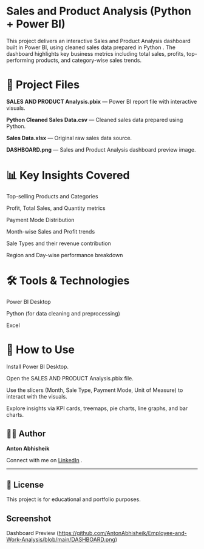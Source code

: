  
# Sales and Product Analysis (Python + Power BI)
This project delivers an interactive Sales and Product Analysis dashboard built in Power BI, using cleaned sales data prepared in Python . The dashboard highlights key business metrics including total sales, profits, top-performing products, and category-wise sales trends.

# 📂 Project Files
**SALES AND PRODUCT Analysis.pbix** — Power BI report file with interactive visuals.

**Python Cleaned Sales Data.csv** — Cleaned sales data prepared using Python.

**Sales Data.xlsx** — Original raw sales data source.

**DASHBOARD.png** — Sales and Product Analysis dashboard preview image.

# 📊 Key Insights Covered
Top-selling Products and Categories

Profit, Total Sales, and Quantity metrics

Payment Mode Distribution

Month-wise Sales and Profit trends

Sale Types and their revenue contribution

Region and Day-wise performance breakdown

# 🛠️ Tools & Technologies
Power BI Desktop

Python (for data cleaning and preprocessing)

Excel

# 📌 How to Use
Install Power BI Desktop.

Open the SALES AND PRODUCT Analysis.pbix file.

Use the slicers (Month, Sale Type, Payment Mode, Unit of Measure) to interact with the visuals.

Explore insights via KPI cards, treemaps, pie charts, line graphs, and bar charts.

## 👨‍💻 Author

**Anton Abhisheik**

Connect with me on [LinkedIn](https://www.linkedin.com/in/anton-abhisheik/) .

---

## 📎 License

This project is for educational and portfolio purposes.

## Screenshot 

Dashboard Preview (https://github.com/AntonAbhisheik/Employee-and-Work-Analysis/blob/main/DASHBOARD.png)



